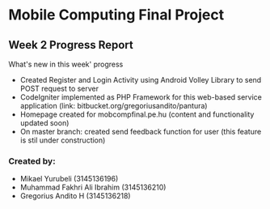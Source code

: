 # Mobile Computing Final Project
## Week 2 Progress Report ##
What's new in this week' progress
- Created Register and Login Activity using Android Volley Library to send POST request to server
- CodeIgniter implemented as PHP Framework for this web-based service application (link: bitbucket.org/gregoriusandito/pantura) 
- Homepage created for mobcompfinal.pe.hu (content and functionality updated soon)
- On master branch: created send feedback function for user (this feature is stil under construction) 



### Created by: ###
* Mikael Yurubeli (3145136196)
* Muhammad Fakhri Ali Ibrahim (3145136210)
* Gregorius Andito H (3145136218)
